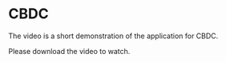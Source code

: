 # CBDC

The video is a short demonstration of the application for CBDC. 

Please download the video to watch.
